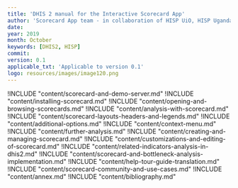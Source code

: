 ```yaml
---
title: 'DHIS 2 manual for the Interactive Scorecard App'
author: 'Scorecard App team - in collaboration of HISP UiO, HISP Uganda & HISP Tanzania'
date:
year: 2019
month: October
keywords: [DHIS2, HISP]
commit:
version: 0.1
applicable_txt: 'Applicable to version 0.1'
logo: resources/images/image120.png
---
```

<!--DHIS2-SECTION-ID:index-->

!INCLUDE "content/scorecard-and-demo-server.md"
!INCLUDE "content/installing-scorecard.md"
!INCLUDE "content/opening-and-browsing-scorecards.md"
!INCLUDE "content/analysis-with-scorecard.md"
!INCLUDE "content/scorecard-layouts-headers-and-legends.md"
!INCLUDE "content/additional-options.md"
!INCLUDE "content/context-menu.md"
!INCLUDE "content/further-analysis.md"
!INCLUDE "content/creating-and-managing-scorecard.md"
!INCLUDE "content/customizations-and-editing-of-scorecard.md"
!INCLUDE "content/related-indicators-analysis-in-dhis2.md"
!INCLUDE "content/scorecard-and-bottleneck-analysis-implementation.md"
!INCLUDE "content/help-tour-guide-translation.md"
!INCLUDE "content/scorecard-community-and-use-cases.md"
!INCLUDE "content/annex.md"
!INCLUDE "content/bibliography.md"
